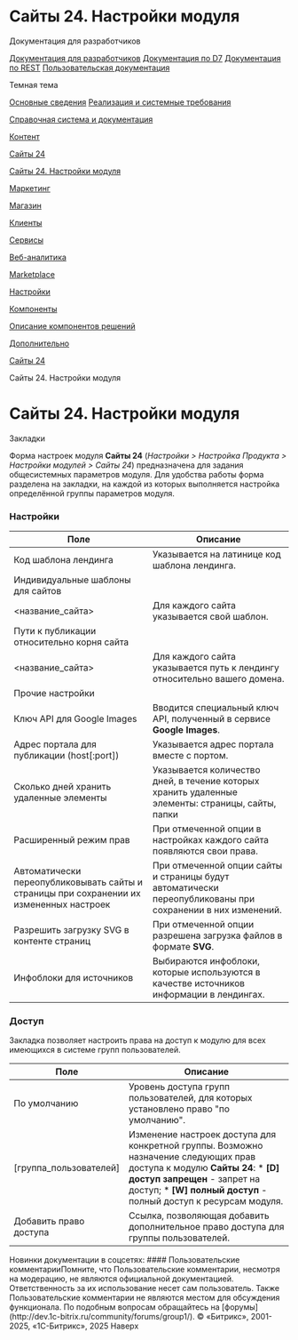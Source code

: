 # Сайты 24. Настройки модуля

Документация для разработчиков

[Документация для разработчиков](https://dev.1c-bitrix.ru/api_help/)
[Документация по D7](https://dev.1c-bitrix.ru/api_d7/)
[Документация по REST](https://dev.1c-bitrix.ru/rest_help/)
[Пользовательская документация](https://dev.1c-bitrix.ru/user_help/)

Темная тема

[Основные сведения](/user_help/index.php)
[Реализация и системные требования](/user_help/reqintro.php)

[Справочная система и документация](/user_help/help/index.php)

[Контент](/user_help/content/index.php)

[Сайты 24](/user_help/sites24/index.php)

[Сайты 24. Настройки модуля](/user_help/sites24/settings.php)

[Маркетинг](/user_help/marketing/index.php)

[Магазин](/user_help/store/index.php)

[Клиенты](/user_help/clients/index.php)

[Сервисы](/user_help/service/index.php)

[Веб-аналитика](/user_help/statistic/index.php)

[Marketplace](/user_help/marketplace/index.php)

[Настройки](/user_help/settings/index.php)

[Компоненты](/user_help/components/index.php)

[Описание компонентов решений](/user_help/description_decisions/index.php)

[Дополнительно](/user_help/additional/index.php)

[Сайты 24](/user_help/sites24/index.php)

Сайты 24. Настройки модуля

# Сайты 24. Настройки модуля

Закладки

Форма настроек модуля **Сайты 24** (*Настройки > Настройка Продукта > Настройки модулей > Сайты 24*) предназначена для задания общесистемных параметров модуля. Для удобства работы форма разделена на закладки, на каждой из которых выполняется настройка определённой группы параметров модуля.

### Настройки

| Поле | Описание |
| --- | --- |
| Код шаблона лендинга | Указывается на латинице код шаблона лендинга. |
| Индивидуальные шаблоны для сайтов | |
| <название\_сайта> | Для каждого сайта указывается свой шаблон. |
| Пути к публикации относительно корня сайта | |
| <название\_сайта> | Для каждого сайта указывается путь к лендингу относительно вашего домена. |
| Прочие настройки | |
| Ключ API для Google Images | Вводится специальный ключ API, полученный в сервисе **Google Images**. |
| Адрес портала для публикации (host[:port]) | Указывается адрес портала вместе с портом. |
| Сколько дней хранить удаленные элементы | Указывается количество дней, в течение которых хранить удаленные элементы: страницы, сайты, папки |
| Расширенный режим прав | При отмеченной опции в настройках каждого сайта появляются свои права. |
| Автоматически переопубликовывать сайты и страницы при сохранении их измененных настроек | При отмеченной опции сайты и страницы будут автоматически переопубликованы при сохранении в них изменений. |
| Разрешить загрузку SVG в контенте страниц | При отмеченной опции разрешена загрузка файлов в формате **SVG**. |
| Инфоблоки для источников | Выбираются инфоблоки, которые используются в качестве источников информации в лендингах. |

### Доступ

Закладка позволяет настроить права на доступ к модулю для всех имеющихся в системе групп пользователей.

| Поле | Описание |
| --- | --- |
| По умолчанию | Уровень доступа групп пользователей, для которых установлено право "по умолчанию". |
| [группа\_пользователей] | Изменение настроек доступа для конкретной группы. Возможно назначение следующих прав доступа к модулю **Сайты 24**:  * **[D] доступ запрещен** - запрет на доступ; * **[W] полный доступ** - полный доступ к ресурсам модуля. |
| Добавить право доступа | Ссылка, позволяющая добавить дополнительное право доступа для группы пользователей. |

<!--
<h4>Кнопки управления

| Кнопка | Описание |
| --- | --- |
| Сохранить | Сохранение параметров модуля. |
| Применить | Применение внесенных изменений без выхода из формы настроек. |
| По умолчанию | Перезапись всех настроек значениями по умолчанию. |

--!>

Новинки документации в соцсетях:

#### Пользовательские комментарииПомните, что Пользовательские комментарии, несмотря на модерацию, не являются официальной документацией. Ответственность за их использование несет сам пользователь. Также Пользовательские комментарии не являются местом для обсуждения функционала. По подобным вопросам обращайтесь на [форумы](http://dev.1c-bitrix.ru/community/forums/group1/).

© «Битрикс», 2001-2025, «1С-Битрикс», 2025

Наверх